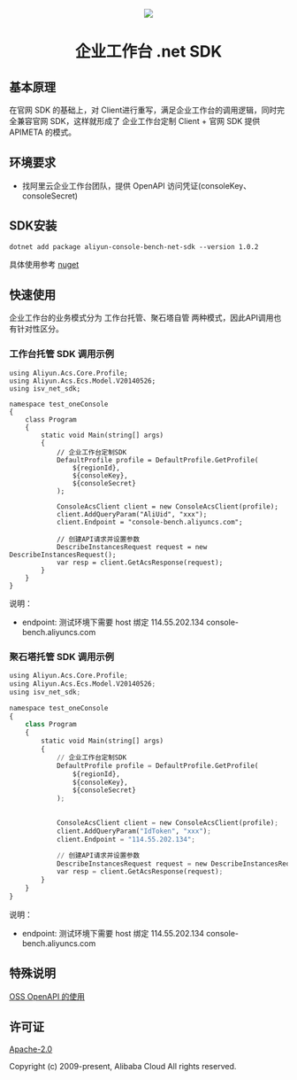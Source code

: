 <p align="center">
<a href=" https://www.alibabacloud.com"><img src="https://aliyunsdk-pages.alicdn.com/icons/Aliyun.svg"></a>
</p>

<h1 align="center">企业工作台 .net SDK </h1>


## 基本原理

在官网 SDK 的基础上，对 Client进行重写，满足企业工作台的调用逻辑，同时完全兼容官网 SDK，这样就形成了 企业工作台定制 Client + 官网 SDK 提供 APIMETA 的模式。


## 环境要求

- 找阿里云企业工作台团队，提供 OpenAPI 访问凭证(consoleKey、consoleSecret)


## SDK安装

```
dotnet add package aliyun-console-bench-net-sdk --version 1.0.2
```

具体使用参考 [nuget](https://www.nuget.org/packages/aliyun-console-bench-net-sdk/)

## 快速使用 

企业工作台的业务模式分为 工作台托管、聚石塔自管 两种模式，因此API调用也有针对性区分。


### 工作台托管 SDK 调用示例

```net
using Aliyun.Acs.Core.Profile;
using Aliyun.Acs.Ecs.Model.V20140526;
using isv_net_sdk;

namespace test_oneConsole
{
    class Program
    {
        static void Main(string[] args)
        {
            // 企业工作台定制SDK
            DefaultProfile profile = DefaultProfile.GetProfile(
                ${regionId},
                ${consoleKey},
                ${consoleSecret}
            );

            ConsoleAcsClient client = new ConsoleAcsClient(profile);
            client.AddQueryParam("AliUid", "xxx");
            client.Endpoint = "console-bench.aliyuncs.com";

            // 创建API请求并设置参数
            DescribeInstancesRequest request = new DescribeInstancesRequest();
            var resp = client.GetAcsResponse(request);
        }
    }
}

```

说明：

- endpoint: 测试环境下需要 host 绑定 114.55.202.134 console-bench.aliyuncs.com


### 聚石塔托管 SDK 调用示例

```python
using Aliyun.Acs.Core.Profile;
using Aliyun.Acs.Ecs.Model.V20140526;
using isv_net_sdk;

namespace test_oneConsole
{
    class Program
    {
        static void Main(string[] args)
        {
            // 企业工作台定制SDK
            DefaultProfile profile = DefaultProfile.GetProfile(
                ${regionId},
                ${consoleKey},
                ${consoleSecret}
            );

            
            ConsoleAcsClient client = new ConsoleAcsClient(profile);
            client.AddQueryParam("IdToken", "xxx");
            client.Endpoint = "114.55.202.134";

            // 创建API请求并设置参数
            DescribeInstancesRequest request = new DescribeInstancesRequest();
            var resp = client.GetAcsResponse(request);
        }
    }
}
```

说明：

- endpoint: 测试环境下需要 host 绑定 114.55.202.134 console-bench.aliyuncs.com


## 特殊说明

[OSS OpenAPI 的使用](./oss.md)

## 许可证

[Apache-2.0](http://www.apache.org/licenses/LICENSE-2.0)

Copyright (c) 2009-present, Alibaba Cloud All rights reserved.


